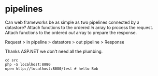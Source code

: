 # pipelines

Can web frameworks be as simple as two pipelines connected by a datastore?
Attach functions to the ordered *in* array to process the request.
Attach functions to the ordered *out* array to prepare the response.

Request > in pipeline > datastore > out pipeline > Response

Thanks ASP.NET we don't need all the plumbing.

```
cd src
php -S localhost:8080
open http://localhost:8080/test # hello Bob
```
